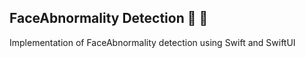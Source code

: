 ## FaceAbnormality Detection :tada: :rocket:

Implementation of FaceAbnormality detection using Swift and SwiftUI
